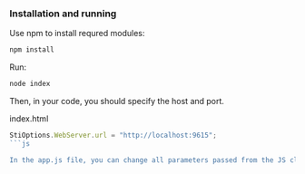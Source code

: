 
### Installation and running
Use npm to install requred modules:

```bash
npm install
```
Run:
```bash
node index
```
Then, in your code, you should specify the host and port.

index.html
```js
StiOptions.WebServer.url = "http://localhost:9615";
```js

In the app.js file, you can change all parameters passed from the JS client-side.